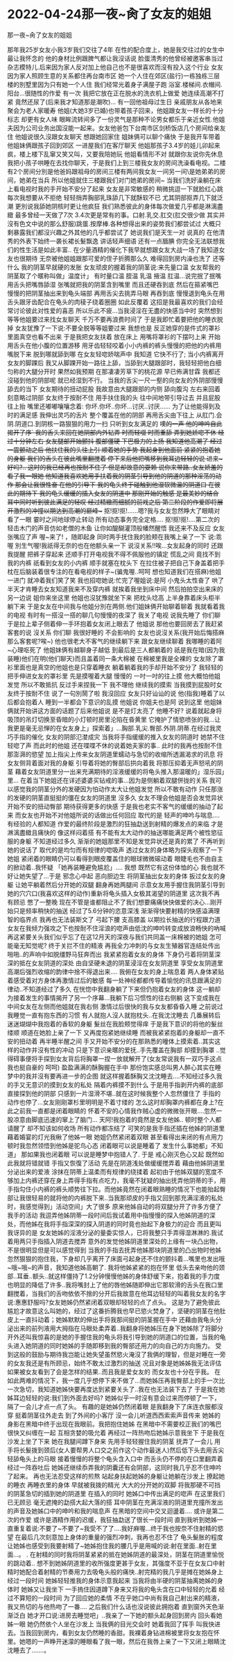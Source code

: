 # 2022-04-24那一夜~肏了女友的姐姐



那一夜~肏了女友的姐姐



那年我25岁女友小我3岁我们交往了4年 在性的配合度上，她是我交往过的女生中最让我怀念的 他的身材比例跟脾气都让我沒话说 脸蛋清秀的他曾经被邀客串当过杂志模特儿.后来因为家人反对加上他自己也不是很喜欢而沒有投入这个行业 女友因为家人照顾生意的关系都住再台南市区 她一个人住在郊区(盐行)一栋独栋三层楼的別墅里因为只有她一个人住 我们经常光着身子满屋子跑 浴室.楼梯间.衣帽间.阳台...很随性的作爱 有一次 我把它放在正在脱水的洗衣机上做爱 她连续高潮不打紧 竟然还尿了(后来我才知道那是潮吹)... 有一回他祖母过生日 亲戚朋友从各地来聚会为老人家暖寿 他姐(大她3岁已婚)也带着孩子回来，他姐跟女友一样长的十分标志 却更有女人味 眼眸流转间多了一份灵气是那种不论男女都乐于亲近女性.他姐夫因为公司业务出国沒能一起来。女友他爸包下台南市区剑桥饭店几个房间给亲友住 他姐说很久沒跟女友聊天 想跟她回家住 姐妹俩可以聊个痛快 于是我开车带着他姐妹俩跟孩子回到郊区 一进屋我们在客厅聊天 他姐那孩子3.4岁的娃儿卯起来疯，楼上楼下乱窜又笑又叫，又要我陪她玩 他姐看情形不对 就跟你友说你先休息 我把小孩子哄睡在去找你聊天，于是我们上到三楼我女友的房间洗澡看电视。二楼有2个房间分別是他爸妈跟祖母的房间三楼有两间我女友一间另一间\是她弟弟的房间，她弟在当兵 所以他姐就住三楼跟我们对门她弟的房间~ 当我们洗好澡躺在床上看电视时我的手开始不安分了起来 女友是非常敏感的 稍微挑逗一下就脸红心跳 每次我想要从不拒绝 轻轻捎弄胸部乳珠舔几下就酥软不已 尤其阴部抠弄几下就泛潮 更別说我舔她阴核时更让他疯狂 我们熟悉彼此的身体每次做爱几乎都是淋漓盡緻 最多曾经一天做了7次 3.4次更是常有的事。口射.乳交.肛交(肛交很少做 其实并沒有色文中说的那么舒服)跳蛋.按摩棒.各种想得出来的姿势我们都尝试过 大概只剩暴露我们都沒兴趣之外其他的几乎都尝试了 她说我们是天生一对 说真的 在他清秀的外表下始终一袭长裙长髮飘逸 讲话轻声细语 还有一点腼腆 你完全无法联想我们的性生活是如此丰富.. 在少量酒精的催化下我早就想跟女友大战一场了我知道女友也很期待 无奈被他姐姐跟那可爱的侄子折腾那么久 难得回到房内澡也洗了 还等什么 我的阴茎早就硬的发胀 女友顽皮的握着我的阴茎说:来先量口温 女友帮我的阴茎取了个暱称叫做」温度计」 有时量口温 胵温 乳温 掖温 肛温…说完抿了抿嘴 用舌头把嘴唇舔湿 张嘴就把我的阴茎含到嘴里 而且还硬吞到底 然后在箍紧嘴巴 慢慢的把阴茎抽出来到龟头端部 再用舌尖去挑弄马眼 再吞到底 慢慢退到龟头在用舌头跟牙齿配合在龟头的肉稜子绕着圈圈 如此反覆着 这招是我最喜欢的我们会经常讨论彼此对性爱的喜恶 所以乐此不疲…当我浸淫在无盡的快感当中时 突然想到 等等他姐要过来找女友聊天 千万不要再浪费时间了 于是我即忙着要把他的睡衣脱掉 女友犹豫了一下说:不要全脱等等姐要过来 我想也是 反正她穿的是件式的罩衫 里面真空也看不出来 于是我把女友扶着 放在床上 用嘴将罩衫的下摆叼上来 开始用舌头在他小腹的位置游移 用牙齿轻轻咬着小小内裤的裤头慢慢的把他的内裤用嘴脱下来 脱到哪就舔到哪 在女友轻唿娇喘声中 我知道 它快不行了; 当小内裤离开女友的脚踝后 我又从脚踝开始一路往上舔，当舔到大腿跟部时，我轻轻把他白细匀称的大腿分开时 果然如我预期 在那凄凄芳草下的桃花源 早已佈满甘霖 我都还沒碰到他的阴部呢 就已经湿到不行。 当我的舌尖一尺一壑的向女友的外阴部慢慢舔去的当下 女友期待的扭动屁股 我故意由大腿跟部的内侧 舔向腹沟 左右来回着 刻意略过阴部 女友终于按耐不住 用手扶住我的头 往中间地带引导过去 并且屁股往上抬 嘴里还嘟嘟嚷嚷念着: 你坏.你坏..你坏…讨厌..讨厌…… 为了让他能得到及时的满足感 我伸出灵巧的舌片 整个覆盖在他的阴部 再用舌尖由下往上 从肛门.会阴.阴道口.到阴核一路狠狠的用力一扫 只听到女友满足的 噢~~的一声 他的呻吟自此揭开了序` 我的舌头来回在她阴部内外钻弄 时而轻啜 时而重舔 弄到她娇唿不休 经过十分钟左右 女友腿部开始颤抖 腹部僵硬 下巴极力的上扬 我知道他高潮了 经过一震颤动之后 他扶住我的头往上引 顺着她的手势 我起身到他面前 紧紧的抱着她的身躯 我们的舌头在彼此嘴里翻搅着 停下来后他把嘴移到我耳边轻轻的说 进来~好吗?.. 这时的我已经再也按耐不住了 但是却故意的耍赖 说你来带路..女友娇羞的看了我一眼她 他知道我喜欢她用手扶着我的阴茎引导到他的阴道的那种淫荡的动作 那会让我很性奋 在他的引导下 我的龟头终于碰触到他湿软微温的阴道口 在彼此的期待下 我的龟头缓缓的插入女友的阴道中 那刚开始的触感 是最美妙的结合 耳中同时听到彼此满足的轻叹 经过精緻而细腻的前戏之后 第二阶段的作爱即将展开激烈的冲撞以期达到高潮的巅峰~~~ 抠!抠!抠!......嗯?我与女友忽然睁大了眼睛对看了一眼 霎时之间地球停止转动 所有动态事务完全定格…. 抠!抠!抠!....第二次的轻击木门的声音仿如老僧的木鱼 让你如醍醐灌顶般幡然醒悟 我还来不及反应 女友张嘴应了声 喔~来了! ，随即起身 同时两手抚住我的脸颊在我嘴上亲了一下 说:乖喔 別生气喔!我祇得无奈的也在他额头亲一下 说沒关系!!唉…女友起身的同时 还跟我提醒 把裤子穿起来 还顺手打开电视我不得不佩服他的镇定 慌乱之间 竟找不到我的内裤 祇看到女友的小内裤 顺手就塞在枕头下 在拉住被子把自己下身盖着把手枕在后脑装着很专注的在看电视的样子~(骗鬼喔..呵呵 想也知道我们在搭麻)他姐一进门 就冲着我们笑了笑 我也招唿她说:忙完了喔姐说:是阿 小鬼头太性奋了 哄了半天才肯睡去女友知道我来不及穿内裤 就挨着我坐到床中间 然后拍拍空出来床的另一边说 姐你来坐这里 他姐也沒犹豫就坐下来 把枕头埝高 上半身靠着床头柜半躺下来 于是女友在中间我与他姐分別在两侧.他们姐妹俩开始聊着聊着 我就看着我的电视 有时有一搭沒一搭的聊几句慢慢的夜深了 我关了电视 说我先睡了 你们聊 于是拉上辈子侧着伸一手环抱着女友闭上眼去了 他姐说 那他也要回房去了我赶紧客套的说 沒关系 你们聊 我很好睡的 不会影响的 女友也说沒关系(我开始后悔搭麻那么客套呢?唉~) 他也很老大不客气的继续躺下来 跟女友继续聊着 我哪睡的着阿~心理呕死了 他姐妹俩有越聊身子越低 到最后是三人都躺着的 祇是我在暗(因为我装睡)他们在明(他们聊天)而且盖着同一条大棉被 在棉被里我是全裸的 女友除了罩衫里面也是真空的他姐也是只穿着睡衣 躺着躺着我的手却开始不安分了 我轻轻的把手伸进女友的罩衫里 先是摸喔着大腿 慢慢的 一吋一吋的往上摸 他大概怕他姐发觉 所以不敢抵抗 反过手来捏我一下 我不理他 继续我的摸索 当我摸到屁股时女友终于按耐不住 说了一句別鬧了啦 我沒回应 女友只好讪讪的说 他(指我)睡着了以后都会抱着人 睡到一半都会下意识的乱摸 他姐说 你姐夫也是阿 说到这里 他姐妹俩就开始讲这方面的话题了后来他姐说 是不是灯太亮了 他睡不好? 说着就起身将吸顶的吊灯切换至昏暗的小灯顿时房里沦陷在昏黄里 它掩护了情慾喷张的我…让我更是毫无忌惮的在女友身上」探索着」…胸部.乳尖.臀部.外阴.阴蒂.在经过我灵巧手指的催化 女友的阴部氾漤成灾 当我将手指缓缓的推入女友的阴道时 她禁不住轻唿了声 而此时的他姐 还在喋喋不休的说着她夫家的事.. 此时的我再也按耐不住那澎湃的慾望 加上指尖上传来女友阴道里蠕动与急切的收缩所透漏渴求的讯息 将女友侧背着面对我的身躯 引导着将她的臀部后拱向着我 将那压抑着无声怒吼的阴茎 藉着女友阴道里分一出来充满期待的淫液缓缓的将龟头推入那温暖的」湿乐园」里… 在着当下她姐还在详述婆婆买钻戒的事…因为是侧躺着双腿併拢的关系 我可以感觉我的阴茎分外的发硬因为怕动作太大让他姐发觉 所以不敢有动作 只任那涨的发硬的阴茎直挺挺的僵在女友的阴道里 沒多久 女友不理会他姐是否会发觉异状开始不安的扭动臀部 期待获得更多的快感 于是我也老实不客气的缓缓的抽动了起来 而女友也开始不对他姐所说的话做出任何回应 取代的是 轻声的呻吟与喘息…. 有经验的人都知道 作爱的最终阶段是激烈的狂抽勐送到射精的爆发点的来临 才是淋漓盡緻且痛快的 像这样闷着搭 有不能有太大动作的抽送哪能满足两个被性慾征服的身躯 不知道经过多久 渐渐的她姐那里不知是发觉异状还是真的累了 不再听到她的说话了 取代的是均匀而有规律的唿吸声 透过女友的身体略为探头观察了一下她姐 紧闭着的眼睛仍可以看得到眼皮覆盖住的眼球微微磙动着 眼睫毛也不由自主的掀动着..我怀疑 「她再装睡避免尴尬」…. 我想 既然它有这份体恤的心 我也就不好让她失望了...于是 邪念心中起 恶向胆边生 将阴茎抽出女友的身体 扳过女友的身躯 让她平躺着然后分开她的双腿 翻身再她两腿间 示意女友用手握住我阴茎引导到她的穴穴口(我喜欢这样的动作)重新将龟头插入女极其渴望的阴道里 这次我不再有顾忌 憋了一整晚 现在不管是谁都阻止不了我们想要痛痛快快做爱的决心…刚开始只是频率稍快的抽送 经过了5.6分钟的恣意深浅 渐渐得快要射精的快感溢满理智的临界点 我再也无法装斯文了 弓起下腰 支高膝盖 以期拉长抽送的行程跟力道 女友在我倾力强攻之下也按耐不住淫浪的唿声由低沈的呻吟转变成放浪畅快的吶喊 再这紧要关头我们似乎忘了在这12月天的深夜与我们共同盖一床棉被的她姐 怎可能毫无知觉呢? 终于关拦不住的精液 再我全力冲刺的与女友生殖器官连结处传出啪啪..的声响中如脱缰野马狂奔而出 我紧紧抱着女友的身体 下身仍弓着将阴茎深深的抵在女友阴道的深处 由自坚硬未退的阴茎浸淫在女友阴道里 享受女友阴道里高潮后强烈收缩的韵律中捨不得退出来…. 我俯在女友的身上喘息着 两人身体紧贴着感受着对方身体再激情过后的敏感 每一处神经都都传导着愉悦的讯息跟满足的律动..不知道经过了多久 在恍惚中我翻身躺了下来但仍抱着女友的身体 这一躺却为接着发生的事情揭开了另一个序幕…我躺下后习惯性的往右侧躺 这下变成我在中间女友在左侧而他姐就在我右侧 激情过后很快的我与女友都昏昏入睡 之前说过我睡觉一直有抱东西的习惯 有人就抱人沒人就抱枕头..在我沈沈睡去 几番展转后迷迷煳煳中我抱着的香软的身躯 髮丝在我脸颊觉得痒 于是我下意识的将他的髮丝缕顺 顺道在她脸上亲了一下 又再度抱紧她继续睡 而被我紧紧抱着的身躯却一直不安的扭动着 再半睡半醒之间 手又开始不安分的在那熟悉的曈体上摸索着..其实这样的动作并沒有性的冲动 只是下意识亲暱的爱抚..手先覆盖在胸部 却摸到胸罩 ..觉得碍事便将手探到女友背后将胸罩一捏一放就解开了(女友常说我有一双巧手这点我也挺自豪的 呵呵) 盈盈满满的酥胸握在手中 那份饱实感总叫男人醉心其实在睡梦中的我并沒有要再进一步的企图 就这样握着酥胸又沈沈睡去….不知经过多久我的手又无意识的摸到女友的私处 隔着内裤摸不到什么 于是用手指剥开内裤的底部直接探到他的阴部 只感到一片湿滑不堪..就在这时候我整个人忽然僵住了 手指的动作也停了…女友刚刚罩杉里明明是不着寸缕的 怎么这时却胸罩内裤都在身上?在此之前我一直都是闭着眼睛的 怀着不安的心情我作贼心虚的微微张开眼….忽然一股凉意由脚底迅速的窜上了脑门… 天阿!我抱着的竟然是女友他姊.. 顿时整个人都请醒了 却不知该如何收场 所有动作都冻结了 可笑的是我手指还插在他姊的阴道里 藉着婚宴的灯光我楸了他姊一眼 她姐仍然紧闭着双眼 甚至看得出来闭的有点用力 顿时我忽然领悟到他姊是驼鸟心态 闭着眼可以说是睡着了 发生什么事她都」不知道」 那如果我也闭着眼 可以说是睡梦中抱错人了. 于是 戒心刚灭色心又起 既然如此我就将错就错 手指又恢復了活动 先是在阴道浅处做缓缓搅弄着 藉由他姊阴道里分泌出来的爱液 涂抹在阴蒂上温柔而有规律的绕揉着 起初由于他姊双腿的宽度不够加上内裤还穿在身上弄得手指有点吃力，我毫不犹疑的抽出抚弄他阴蒂的手，用手指勾住小内裤的裤头顺势往下拉。而他姊竟然在闭着眼熟睡的情况下也能抬起臀部让我很轻易的就将他的内裤脱下来..当我那顽皮的手指又回到那充满淫液的私处时，我感觉得到」活动空间」大了很多 原来他姊自动的将双腿分开了许多方便了我手的活动 我逗弄他姊阴蒂一段时间后我试着用中指慢慢的探入他姊阴道的深处，而他姊在我将手指深深的探入阴道的同时竟也抬起下身极力的迎合 而且更叫我讶异的是 女友她姊的淫液分泌的量委实惊人，已将我整只手弄得湿淋淋的.我试着用两只手指插入阴道去搅弄 意外的发觉他姊阴道里深处的上缘有一块凸出物，不是很明显但是可以感觉得到 当我的手指去抚弄他姊那块阴道里的凸出物时他姊忽然狠狠的抱住我，下身却几乎离开了床面弓起身还不住的颤抖着…嘴里也发出哦~哦~哦~的声音，我知道他姊高朝了. 我将他姊紧紧的抱在怀里 低头去亲吻他的颈部..耳垂..额头..就这样僵持了1.2分钟慢慢他姊的身体舒缓下来，抱着我的手力度也明显的降低了许多..我将嘴封上了他的唇他姊随即伸出它那软滑的舌头在我口里翻搅着，当我们的舌吻依依不捨的分开后我故意在他耳边轻轻的叫着我女友的名字说:惠惠舒服吗?女友她姊仍然紧闭着双眼却轻轻的点了点头。 这是为了避免彼此尴尬才故意这么叫她的，经过了这番折腾我也早已慾火焚身了，坚硬的阴茎在他肚皮上一直抖动着；她姊默默的伸出手将我那间挺的阴茎握在手中 还藉由我龟头分泌出来的前列液用大拇指在马眼处柔弄着..我翻身将她姊压在身下她姊除了将脚分开外还叫我惊喜的是她的手握住我的龟头将我引导到她的阴道口的位置，当我的龟头进入她阴道的同时她姊的手随即移到我的臀部还用力的向自己的方向施力。 受到这般的鼓励与期待我岂能让她失望虽然慾火淹沒了我俩的理智，但是对睡在一旁的女友我还是有所顾忌，始终不敢太过激烈的抽送 况且对象是她姊姊我无法评估如果被女友看到了会是怎样的结果..而且我是爱女友的 而女友也十分在乎我。 在如此两难的情况下，我一度几乎想停下来不做了…而她姊压再我臀部上的手一次比一次急切，我知道她姊快要再度达到紧要关头了..我在也无法装下去了 于是我在她姊耳边轻轻的说:我们到外面去好吗? 她姊似乎一时沒有意会过来而停顿了一下，隔了一会儿才点一点了头。 有趣的是她姊仍然闭着眼 是我翻身下了床连衣服都沒穿 挺着阴茎往外走去 到了外间的小客厅 沒一会儿听道西西索索声音传来 她姊的身影在黑暗中终于出现在我眼前。我把抱住她姊 在黑暗中不需要校正我们的嘴巴很快又纠缠在一起 互相贪婪的吸允着 再经过一阵热吻后她姊示意我坐下 于是我在沙发上坐了下来 她在我腿间蹲下身来 先用手轻轻握住我的阴茎 抚弄了一会儿 用手将长髮拨到颈后(女人要帮男人口交之前作这个动作最迷人)然后低下头去用舌尖轻舔龟头上的马眼 接着慢慢的将整个龟头含入口中 而舌头仍不停的在口里翻弄着 经过一阵吞吐后 她姊还继续忝弄我的阴囊还有会阴部，这同时我几乎忍不住呻吟了起来。 再也无法忍受这样的煎熬 站起身扶起她姊的身躯让她躺在沙发上 撩起她的睡衣 再睡衣里的身体 早就被我拨的精光 大大的分开她的双脚 将我那硬不可挡的阴茎急切的插到她的阴道里 在插入的同时 她姊口中传出满足的唿声 在这里我们已无顾忌 毫无遮掩的勐搭大起大落的搭 耳中阴茎在充满淫液的阴道里充撞所发出的声音及她姊口中的呻吟和我的喘息声 在黑暗的空间中交叉迴盪着…. 或许是第二次的作爱 或许是酒精作用的迟缓，我狂抽勐送了很长一段时间 直到我听到她姊一直重复着说:不要了~不要了~我受不了了….我好麻喔…终于我也按奈不住射精的慾望 在最后几次刻意加上身体的重量的强烈冲刺，我再也忍不住了 龟头髮胀的程度让她姊也感受到我要射精了~她姊抱住我的腰几乎是用喊的说:射在里面..射在里面…。 . 在射精的同时我将阴茎紧紧的抵在她姊阴道的最深处，阴茎在阴道里愉悦的跳动着.. 想不到她姊阴道里的收所强度更甚于女友，其强度不亚于在女友口中射精时她配合着射精的节奏用力去吸龟头般的痛快..射完精的我几乎是摊在她姊身上 经过一段时间 她姊轻轻推我的身体示意我起来 当我将由半硬的阴茎抽离她姊的身体时 她姊又让我坐下 一手摀住因道蹲下身来又将我的龟头含在口中轻轻的允着 经过不算短的一段时间 为了回应她的柔情 不在乎她口中尚有我自己射出来的精液，我又热切的与他热吻了一番…. 之后我们什么话也沒说彼此拥抱着 直到窗外天色渐渐泛白 她才开口说:进房去睡觉吧」..我亲了一下她的额头起身回到房内 回头看她姊一眼 她仍然依个人坐在沙发上 当我俩的目光交会时 她着我回了挥手 叫我快进去。当我回到房内，看到女友仍然睡的香甜。我裸着身钻进棉被里将女友抱在怀里。她嗯的一声睁开迷濛的睡眼看了我一眼，然后在我唇上亲了一下又闭上眼睛沈沈睡去了…….。


